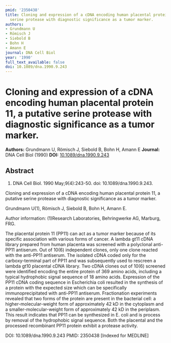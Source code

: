 ```yaml
---
pmid: '2350438'
title: Cloning and expression of a cDNA encoding human placental protein 11, a putative
  serine protease with diagnostic significance as a tumor marker.
authors:
- Grundmann U
- Römisch J
- Siebold B
- Bohn H
- Amann E
journal: DNA Cell Biol
year: '1990'
full_text_available: false
doi: 10.1089/dna.1990.9.243
---
```


# Cloning and expression of a cDNA encoding human placental protein 11, a putative serine protease with diagnostic significance as a tumor marker.
**Authors:** Grundmann U, Römisch J, Siebold B, Bohn H, Amann E
**Journal:** DNA Cell Biol (1990)
**DOI:** [10.1089/dna.1990.9.243](https://doi.org/10.1089/dna.1990.9.243)

## Abstract

1. DNA Cell Biol. 1990 May;9(4):243-50. doi: 10.1089/dna.1990.9.243.

Cloning and expression of a cDNA encoding human placental protein 11, a putative 
serine protease with diagnostic significance as a tumor marker.

Grundmann U(1), Römisch J, Siebold B, Bohn H, Amann E.

Author information:
(1)Research Laboratories, Behringwerke AG, Marburg, FRG.

The placental protein 11 (PP11) can act as a tumor marker because of its 
specific association with various forms of cancer. A lambda gt11 cDNA library 
prepared from human placenta was screened with a polyclonal anti-PP11 antiserum. 
Out of 10(6) independent clones, only one clone reacted with the anti-PP11 
antiserum. The isolated cDNA coded only for the carboxy-terminal part of PP11 
and was subsequently used to rescreen a lambda gt10 placental cDNA library. Two 
cDNA clones out of 10(6) screened were identified encoding the entire protein of 
369 amino acids, including a typical hydrophobic signal sequence of 18 amino 
acids. Expression of the PP11 cDNA coding sequence in Escherichia coli resulted 
in the synthesis of a protein with the expected size which can be specifically 
immunoprecipitated with anti-PP11 antiserum. Fractionation experiments revealed 
that two forms of the protein are present in the bacterial cell: a 
higher-molecular-weight form of approximately 42 kD in the cytoplasm and a 
smaller-molecular-weight form of approximately 42 kD in the periplasm. This 
result indicates that PP11 can be synthesized in E. coli and is process by 
removal of the hydrophobic signal sequence. Both the placental and the processed 
recombinant PP11 protein exhibit a protease activity.

DOI: 10.1089/dna.1990.9.243
PMID: 2350438 [Indexed for MEDLINE]
